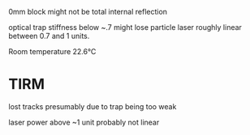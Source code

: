 0mm block might not be total internal reflection

optical trap stiffness below \~.7 might lose particle
laser roughly linear between 0.7 and 1 units.

Room temperature 22.6°C

# TIRM

lost tracks presumably due to trap being too weak

laser power above \~1 unit probably not linear